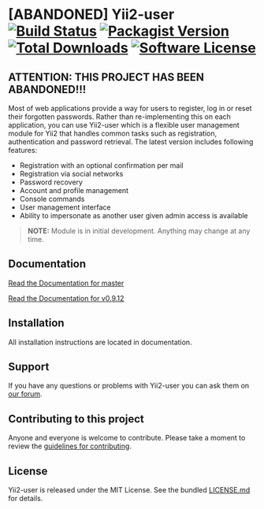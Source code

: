 # [ABANDONED] Yii2-user [![Build Status](https://img.shields.io/travis/fedoen/yii2-user/master.svg?style=flat-square)](https://travis-ci.org/fedoen/yii2-user) [![Packagist Version](https://img.shields.io/packagist/v/fedoen/yii2-user.svg?style=flat-square)](https://packagist.org/packages/fedoen/yii2-user) [![Total Downloads](https://img.shields.io/packagist/dt/fedoen/yii2-user.svg?style=flat-square)](https://packagist.org/packages/fedoen/yii2-user) [![Software License](https://img.shields.io/badge/license-MIT-brightgreen.svg?style=flat-square)](LICENSE.md)

ATTENTION: THIS PROJECT HAS BEEN ABANDONED!!!
--------------------------------------------

Most of web applications provide a way for users to register, log in or reset
their forgotten passwords. Rather than re-implementing this on each application,
you can use Yii2-user which is a flexible user management module for Yii2 that
handles common tasks such as registration, authentication and password retrieval.
The latest version includes following features:

* Registration with an optional confirmation per mail
* Registration via social networks
* Password recovery
* Account and profile management
* Console commands
* User management interface
* Ability to impersonate as another user given admin access is available

> **NOTE:** Module is in initial development. Anything may change at any time.

## Documentation

[Read the Documentation for master](docs/README.md)

[Read the Documentation for v0.9.12](https://github.com/fedoen/yii2-user/blob/0.9.12/docs/README.md)

## Installation

All installation instructions are located in documentation.

## Support

If you have any questions or problems with Yii2-user you can ask them on [our forum](http://fedoen.com).

## Contributing to this project

Anyone and everyone is welcome to contribute. Please take a moment to
review the [guidelines for contributing](.github/CONTRIBUTING.md).

## License

Yii2-user is released under the MIT License. See the bundled [LICENSE.md](LICENSE.md)
for details.
